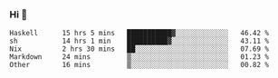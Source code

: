 ### Hi 👋

<!--START_SECTION:waka-->

```text
Haskell      15 hrs 5 mins   ███████████▓░░░░░░░░░░░░░   46.42 %
sh           14 hrs 1 min    ██████████▓░░░░░░░░░░░░░░   43.11 %
Nix          2 hrs 30 mins   ██░░░░░░░░░░░░░░░░░░░░░░░   07.69 %
Markdown     24 mins         ▒░░░░░░░░░░░░░░░░░░░░░░░░   01.23 %
Other        16 mins         ▒░░░░░░░░░░░░░░░░░░░░░░░░   00.82 %
```

<!--END_SECTION:waka-->
